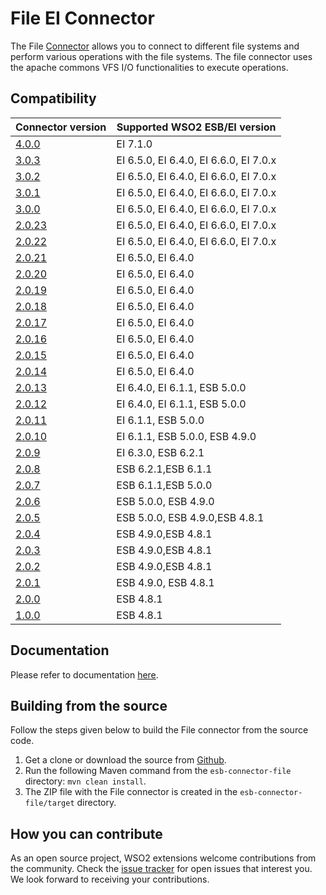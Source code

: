 # File EI Connector

The File [Connector](https://docs.wso2.com/display/EI650/Working+with+Connectors) allows you to connect to different file systems and perform various operations with the file systems. The file connector uses the apache commons VFS I/O functionalities to execute operations.
## Compatibility

| Connector version | Supported WSO2 ESB/EI version |
| ------------- |------------- |
|  [4.0.0](https://github.com/wso2-extensions/esb-connector-file/tree/release-4.0.0)        |  EI 7.1.0 |
|  [3.0.3](https://github.com/wso2-extensions/esb-connector-file/tree/release-3.0.3)        |  EI 6.5.0, EI 6.4.0, EI 6.6.0, EI 7.0.x |
|  [3.0.2](https://github.com/wso2-extensions/esb-connector-file/tree/release-3.0.2)        |  EI 6.5.0, EI 6.4.0, EI 6.6.0, EI 7.0.x |
|  [3.0.1](https://github.com/wso2-extensions/esb-connector-file/tree/release-3.0.1)        |  EI 6.5.0, EI 6.4.0, EI 6.6.0, EI 7.0.x |
|  [3.0.0](https://github.com/wso2-extensions/esb-connector-file/tree/release-3.0.0)        |  EI 6.5.0, EI 6.4.0, EI 6.6.0, EI 7.0.x |
|  [2.0.23](https://github.com/wso2-extensions/esb-connector-file/tree/release-2.0.23)        |  EI 6.5.0, EI 6.4.0, EI 6.6.0, EI 7.0.x |
|  [2.0.22](https://github.com/wso2-extensions/esb-connector-file/tree/org.wso2.carbon.connector.fileconnector-2.0.22)        |  EI 6.5.0, EI 6.4.0, EI 6.6.0, EI 7.0.x |
|  [2.0.21](https://github.com/wso2-extensions/esb-connector-file/tree/org.wso2.carbon.connector.fileconnector-2.0.21)        |  EI 6.5.0, EI 6.4.0 |
   [2.0.20](https://github.com/wso2-extensions/esb-connector-file/tree/org.wso2.carbon.connector.fileconnector-2.0.20)        |  EI 6.5.0, EI 6.4.0 |
|  [2.0.19](https://github.com/wso2-extensions/esb-connector-file/tree/org.wso2.carbon.connector.fileconnector-2.0.19)        |  EI 6.5.0, EI 6.4.0 |
|  [2.0.18](https://github.com/wso2-extensions/esb-connector-file/tree/org.wso2.carbon.connector.fileconnector-2.0.18)        |  EI 6.5.0, EI 6.4.0 |
|  [2.0.17](https://github.com/wso2-extensions/esb-connector-file/tree/org.wso2.carbon.connector.fileconnector-2.0.17)        |  EI 6.5.0, EI 6.4.0 |
|  [2.0.16](https://github.com/wso2-extensions/esb-connector-file/tree/org.wso2.carbon.connector.fileconnector-2.0.16)        |  EI 6.5.0, EI 6.4.0 |
|  [2.0.15](https://github.com/wso2-extensions/esb-connector-file/tree/org.wso2.carbon.connector.fileconnector-2.0.15)        |  EI 6.5.0, EI 6.4.0 |
|  [2.0.14](https://github.com/wso2-extensions/esb-connector-file/tree/org.wso2.carbon.connector.fileconnector-2.0.14)        |  EI 6.5.0, EI 6.4.0 |
|  [2.0.13](https://github.com/wso2-extensions/esb-connector-file/tree/org.wso2.carbon.connector.fileconnector-2.0.13)        |  EI 6.4.0, EI 6.1.1, ESB 5.0.0 |
|  [2.0.12](https://github.com/wso2-extensions/esb-connector-file/tree/org.wso2.carbon.connector.fileconnector-2.0.12)        |  EI 6.4.0, EI 6.1.1, ESB 5.0.0 |
|  [2.0.11](https://github.com/wso2-extensions/esb-connector-file/tree/org.wso2.carbon.connector.fileconnector-2.0.11)        |  EI 6.1.1, ESB 5.0.0 |
|  [2.0.10](https://github.com/wso2-extensions/esb-connector-file/tree/org.wso2.carbon.connector.fileconnector-2.0.10)        |  EI 6.1.1, ESB 5.0.0, ESB 4.9.0 |
|  [2.0.9](https://github.com/wso2-extensions/esb-connector-file/tree/org.wso2.carbon.connector.fileconnector-2.0.9)        |    EI 6.3.0, ESB 6.2.1|
|  [2.0.8](https://github.com/wso2-extensions/esb-connector-file/tree/org.wso2.carbon.connector.fileconnector-2.0.8)        |    ESB 6.2.1,ESB 6.1.1 |
|  [2.0.7](https://github.com/wso2-extensions/esb-connector-file/tree/org.wso2.carbon.connector.fileconnector-2.0.7)        |    ESB 6.1.1,ESB 5.0.0 |
|  [2.0.6](https://github.com/wso2-extensions/esb-connector-file/tree/org.wso2.carbon.connector.fileconnector-2.0.6)        |    ESB 5.0.0, ESB 4.9.0|
|  [2.0.5](https://github.com/wso2-extensions/esb-connector-file/tree/org.wso2.carbon.connector.fileconnector-2.0.5)        |    ESB 5.0.0, ESB 4.9.0,ESB 4.8.1|
|  [2.0.4](https://github.com/wso2-extensions/esb-connector-file/tree/org.wso2.carbon.connector.fileconnector-2.0.4)        |    ESB 4.9.0,ESB 4.8.1|
|  [2.0.3](https://github.com/wso2-extensions/esb-connector-file/tree/org.wso2.carbon.connector.fileconnector-2.0.3)        |    ESB 4.9.0,ESB 4.8.1 |
|  [2.0.2](https://github.com/wso2-extensions/esb-connector-file/tree/org.wso2.carbon.connector.fileconnector-2.0.2)        |    ESB 4.9.0,ESB 4.8.1 |
|  [2.0.1](https://github.com/wso2-extensions/esb-connector-file/tree/org.wso2.carbon.connector.fileconnector-2.0.1)        |    ESB 4.9.0, ESB 4.8.1 |
|  [2.0.0](https://github.com/wso2-extensions/esb-connector-file/tree/org.wso2.carbon.connector.fileconnector-2.0.0)        |    ESB 4.8.1 |
|  [1.0.0](https://github.com/wso2-extensions/esb-connector-file/tree/org.wso2.carbon.connector.fileconnector-1.0.0)        |    ESB 4.8.1 |


## Documentation

Please refer to documentation [here](https://ei.docs.wso2.com/en/latest/micro-integrator/references/connectors/file-connector/file-connector-overview/).

## Building from the source

Follow the steps given below to build the File connector from the source code.

1. Get a clone or download the source from [Github](https://github.com/wso2-extensions/esb-connector-file).
2. Run the following Maven command from the `esb-connector-file` directory: `mvn clean install`.
3. The ZIP file with the File connector is created in the `esb-connector-file/target` directory.

## How you can contribute

As an open source project, WSO2 extensions welcome contributions from the community.
Check the [issue tracker](https://github.com/wso2-extensions/esb-connector-file/issues) for open issues that interest you. We look forward to receiving your contributions.